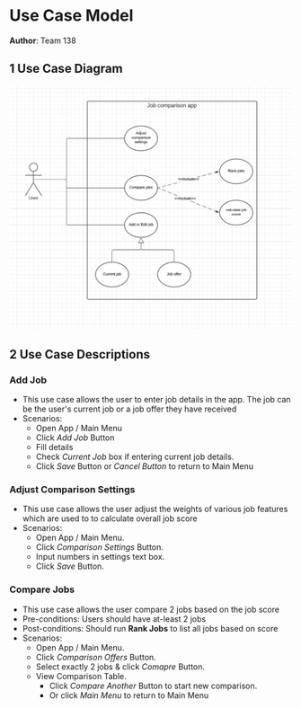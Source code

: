# Use Case Model

**Author**: Team 138

## 1 Use Case Diagram

![UseCase Diagram](../images/UseCase.png)

## 2 Use Case Descriptions

### Add Job

- This use case allows the user to enter job details in the app. The job can be the user's current job or a job offer they have received
- Scenarios:
    - Open App / Main Menu
    - Click *Add Job* Button
    - Fill details
    - Check *Current Job* box if entering current job details.
    - Click *Save* Button or *Cancel Button* to return to Main Menu

### Adjust Comparison Settings

- This use case allows the user adjust the weights of various job features which are used to to calculate overall job score
- Scenarios:
    - Open App / Main Menu.
    - Click *Comparison Settings* Button.
    - Input numbers in settings text box.
    - Click *Save* Button.

### Compare Jobs

- This use case allows the user compare 2 jobs based on the job score
- Pre-conditions: Users should have at-least 2 jobs
- Post-conditions: Should run **Rank Jobs** to list all jobs based on score
- Scenarios:
    - Open App / Main Menu.
    - Click *Comparison Offers* Button.
    - Select exactly 2 jobs & click *Comapre* Button.
    - View Comparison Table.
        - Click *Compare Another* Button to start new comparison.
        - Or click *Main Menu* to return to Main Menu

